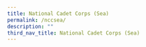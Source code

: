 ```yaml
---
title: National Cadet Corps (Sea)
permalink: /nccsea/
description: ""
third_nav_title: National Cadet Corps (Sea)
---
```

